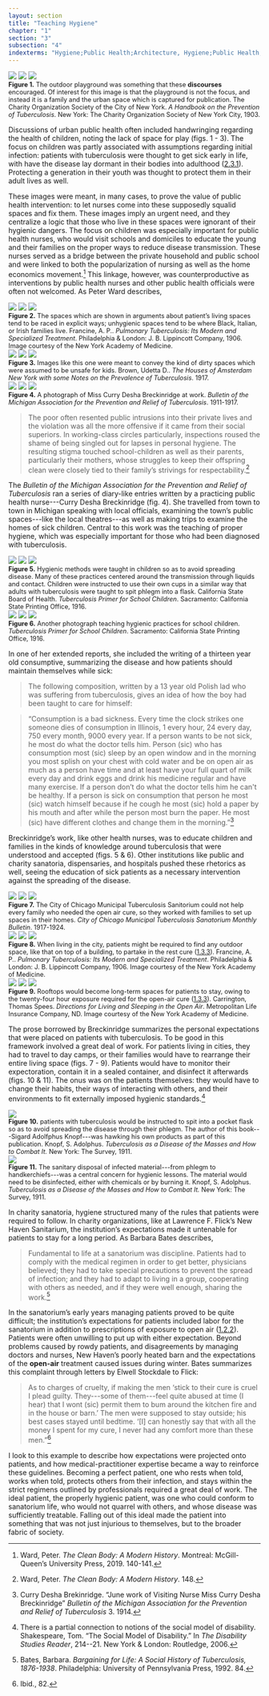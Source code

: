 ```yaml
---
layout: section
title: "Teaching Hygiene"
chapter: "1"
section: "3"
subsection: "4"
indexterms: "Hygiene;Public Health;Architecture, Hygiene;Public Health, Nurses;Public Health, Education;Breckinridge, Curry Desha;Cure, Open-Air;Cure, Working"
---
```


<div class="card float-right half-width-image"><img id="CharityOrganiza_AHandbookonthePreventiono_1903_341" class="opaque" src="{{ site.baseurl }}/assets/img/CharityOrganiza_AHandbookonthePreventiono_1903_341_full.jpg">

<img id="CharityOrganiza_AHandbookonthePreventiono_1903_341" class="transparent" src="{{ site.baseurl }}/assets/img/CharityOrganiza_AHandbookonthePreventiono_1903_341.jpg">

<img id="CharityOrganiza_AHandbookonthePreventiono_1903_341" class="partially-opaque" src="{{ site.baseurl }}/assets/img/CharityOrganiza_AHandbookonthePreventiono_1903_341_partial.jpg">

<div class="caption-font" style="font-size:.9em"><b>Figure 1.</b> The outdoor playground was something that these <span data-tooltip aria-haspopup="true" class="has-tip" data-disable-hover="false" tabindex="1" data-title="Discourse refers to a scholarly conversation which occurs in a field of knowledge production. I use it in a Foucauldian sense, to convey the agreed upon modes and objects of discussion which are taken for granted in a community or scholarly field."><b>discourses</b></span> encouraged. Of interest for this image is that the playground is not the focus, and instead it is a family and the urban space which is captured for publication. The Charity Organization Society of the City of New York. <i>A Handbook on the Prevention of Tuberculosis</i>. New York: The Charity Organization Society of New York City, 1903.</div></div>

Discussions of urban public health often included handwringing regarding the health of children, noting the lack of space for play (figs. 1 - 3). The focus on children was partly associated with assumptions regarding initial infection: patients with tuberculosis were thought to get sick early in life, with have the disease lay dormant in their bodies into adulthood (<a href="{{ site.baseurl }}/dissertation/2_3_1">2.3.1</a>). Protecting a generation in their youth was thought to protect them in their adult lives as well. 

These images were meant, in many cases, to prove the value of public health intervention: to let nurses come into these supposedly squalid spaces and fix them. These images imply an urgent need, and they centralize a logic that those who live in these spaces were ignorant of their hygienic dangers.	The focus on children was especially important for  public health nurses, who would visit schools and domiciles to educate the young and their families on the proper ways to reduce disease transmission. These nurses served as a bridge between the private household and public school and were linked to both the popularization of nursing as well as the home economics movement.[^fn1] This linkage, however, was counterproductive as interventions by public health nurses and other public health officials were often not welcomed. As Peter Ward describes,

<img id="Francine_1907_0005" class="opaque image-large" src="{{ site.baseurl }}/assets/img/Francine_1907_0005_full.jpg">

<img id="Francine_1907_0005" class="transparent image-large" src="{{ site.baseurl }}/assets/img/Francine_1907_0005.jpg">

<img id="Francine_1907_0005" class="partially-opaque image-large" src="{{ site.baseurl }}/assets/img/Francine_1907_0005_partial.jpg">

<div class="caption-font" style="font-size:.9em"><b>Figure 2.</b> The spaces which are shown in arguments about patient’s living spaces tend to be raced in explicit ways; unhygienic spaces tend to be where Black, Italian, or Irish families live. Francine, A. P.. <i>Pulmonary Tuberculosis: Its Modern and Specialized Treatment</i>. Philadelphia & London: J. B. Lippincott Company, 1906. Image courtesy of the New York Academy of Medicine.</div>

<img id="Brown_TheHousesofAmsterdamNewYo_1917_13" class="opaque image-large" src="{{ site.baseurl }}/assets/img/Brown_TheHousesofAmsterdamNewYo_1917_13_full.jpg">

<img id="Brown_TheHousesofAmsterdamNewYo_1917_13" class="transparent image-large" src="{{ site.baseurl }}/assets/img/Brown_TheHousesofAmsterdamNewYo_1917_13.jpg">

<img id="Brown_TheHousesofAmsterdamNewYo_1917_13" class="partially-opaque image-large" src="{{ site.baseurl }}/assets/img/Brown_TheHousesofAmsterdamNewYo_1917_13_partial.jpg">

<div class="caption-font" style="font-size:.9em"><b>Figure 3.</b> Images like this one were meant to convey the kind of dirty spaces which were assumed to be unsafe for kids. Brown, Udetta D.. <i>The Houses of Amsterdam New York with some Notes on the Prevalence of Tuberculosis</i>. 1917.</div>

<div class="card float-right half-width-image"><img id="BulletinoftheMichiganAsso1-6_1911-1917_446" class="opaque" src="{{ site.baseurl }}/assets/img/BulletinoftheMichiganAsso1-6_1911-1917_446_full.jpg">

<img id="BulletinoftheMichiganAsso1-6_1911-1917_446" class="transparent" src="{{ site.baseurl }}/assets/img/BulletinoftheMichiganAsso1-6_1911-1917_446.jpg">

<img id="BulletinoftheMichiganAsso1-6_1911-1917_446" class="partially-opaque" src="{{ site.baseurl }}/assets/img/BulletinoftheMichiganAsso1-6_1911-1917_446_partial.jpg">

<div class="caption-font" style="font-size:.9em"><b>Figure 4.</b> A photograph of Miss Curry Desha Breckinridge at work. <i>Bulletin of the Michigan Association for the Prevention and Relief of Tuberculosis</i>. 1911-1917.</div></div>

>The poor often resented public intrusions into their private lives and the violation was all the more offensive if it came from their social superiors. In working-class circles particularly, inspections roused the shame of being singled out for lapses in personal hygiene. The resulting stigma touched school-children as well as their parents, particularly their mothers, whose struggles to keep their offspring clean were closely tied to their family’s strivings for respectability.[^fn2]

The <i>Bulletin of the Michigan Association for the Prevention and Relief of Tuberculosis</i> ran a series of diary-like entries written by a practicing public health nurse---Curry Desha Breckinridge (fig. 4). She travelled from town to town in Michigan speaking with local officials, examining the town’s public spaces---like the local theatres---as well as making trips to examine the homes of sick children. Central to this work was the teaching of proper hygiene, which was especially important for those who had been diagnosed with tuberculosis.

<div class="card-container-horizontal"><div class="card-container-horizontal-content"><img id="CaliforniaState_TuberculosisPrimerforScho_1916_31" class="opaque image-medium image-center" src="{{ site.baseurl }}/assets/img/CaliforniaState_TuberculosisPrimerforScho_1916_31_full.jpg">

<img id="CaliforniaState_TuberculosisPrimerforScho_1916_31" class="transparent image-medium image-center" src="{{ site.baseurl }}/assets/img/CaliforniaState_TuberculosisPrimerforScho_1916_31.jpg">

<img id="CaliforniaState_TuberculosisPrimerforScho_1916_31" class="partially-opaque image-medium image-center" src="{{ site.baseurl }}/assets/img/CaliforniaState_TuberculosisPrimerforScho_1916_31_partial.jpg">

<div class="caption-font" style="font-size:.9em"><b>Figure 5.</b> Hygienic methods were taught in children so as to avoid spreading disease. Many of these practices centered around the transmission through liquids and contact. Children were instructed to use their own cups in a similar way that adults with tuberculosis were taught to spit phlegm into a flask. California State Board of Health. <i>Tuberculosis Primer for School Children</i>. Sacramento: California State Printing Office, 1916.</div></div>

<div class="card-container-horizontal-content"><img id="CaliforniaState_TuberculosisPrimerforScho_1916_32" class="opaque image-medium image-center" src="{{ site.baseurl }}/assets/img/CaliforniaState_TuberculosisPrimerforScho_1916_32_full.jpg">

<img id="CaliforniaState_TuberculosisPrimerforScho_1916_32" class="transparent image-medium image-center" src="{{ site.baseurl }}/assets/img/CaliforniaState_TuberculosisPrimerforScho_1916_32.jpg">

<img id="CaliforniaState_TuberculosisPrimerforScho_1916_32" class="partially-opaque image-medium image-center" src="{{ site.baseurl }}/assets/img/CaliforniaState_TuberculosisPrimerforScho_1916_32_partial.jpg">

<div class="caption-font" style="font-size:.9em"><b>Figure 6.</b> Another photograph teaching hygienic practices for school children. <i>Tuberculosis Primer for School Children</i>. Sacramento: California State Printing Office, 1916.</div></div></div>

In one of her extended reports, she included the writing of a thirteen year old consumptive, summarizing the disease and how patients should maintain themselves while sick:

>The following composition, written by a <span class="partial-lines"><span class="opaque-lines">13 year old Polish lad who was suffering from tuberculosis,</span></span> gives an idea of how <span class="partial-lines"><span class="opaque-lines">the boy</span></span> had been taught to care <span class="partial-lines"><span class="opaque-lines">for himself</span></span>:

>“Consumption is a bad sickness. Every time the clock strikes one someone dies of consumption in Illinois, 1 every hour, 24 every day, 750 every month, 9000 every year. If a person wants to be not sick, he most do what the doctor tells him. Person (sic) who has consumption most (sic) sleep by an open window and in the morning you most splish on your chest with cold water and be on open air as much as a person have time and at least have your full quart of milk every day and drink eggs and drink his medicine regular and have many exercise. If a person don’t do what the doctor tells him he can't be healthy. If a person is sick on consumption that person he most (sic) watch himself because if he cough he most (sic) hold a paper by his mouth and after while the person most burn the paper. He most (sic) have different clothes and change them in the morning.”[^fn3]

Breckinridge’s work, like other health nurses, was to educate children and families in the kinds of knowledge around tuberculosis that were understood and accepted (figs. 5 & 6). Other institutions like public and charity sanatoria, dispensaries, and hospitals pushed these rhetorics as well, seeing the education of sick patients as a necessary intervention against the spreading of the disease.

<div class="card-container-horizontal"><div class="card-container-horizontal-content"><img id="CityofChicagoMunicipalTub1-4_1917-1924_44" class="opaque" src="{{ site.baseurl }}/assets/img/CityofChicagoMunicipalTub1-4_1917-1924_44_full.jpg">

<img id="CityofChicagoMunicipalTub1-4_1917-1924_44" class="transparent" src="{{ site.baseurl }}/assets/img/CityofChicagoMunicipalTub1-4_1917-1924_44.jpg">

<img id="CityofChicagoMunicipalTub1-4_1917-1924_44" class="partially-opaque" src="{{ site.baseurl }}/assets/img/CityofChicagoMunicipalTub1-4_1917-1924_44_partial.jpg">

<div class="caption-font" style="font-size:.9em"><b>Figure 7.</b> The City of Chicago Municipal Tuberculosis Sanitorium could not help every family who needed the open air cure, so they worked with families to set up spaces in their homes.  <i>City of Chicago Municipal Tuberculosis Sanatorium Monthly Bulletin</i>. 1917-1924.</div></div>

<div class="card-container-horizontal-content"><img id="Carrington_OpenAir_BerthaJohnsonColl_Folder28_0001b" class="opaque" src="{{ site.baseurl }}/assets/img/Carrington_OpenAir_BerthaJohnsonColl_Folder28_0001b_full.jpg">

<img id="Carrington_OpenAir_BerthaJohnsonColl_Folder28_0001b" class="transparent" src="{{ site.baseurl }}/assets/img/Carrington_OpenAir_BerthaJohnsonColl_Folder28_0001b.jpg">

<img id="Carrington_OpenAir_BerthaJohnsonColl_Folder28_0001b" class="partially-opaque" src="{{ site.baseurl }}/assets/img/Carrington_OpenAir_BerthaJohnsonColl_Folder28_0001b_partial.jpg">

<div class="caption-font" style="font-size:.9em"><b>Figure 8.</b> When living in the city, patients might be required to find any outdoor space, like that on top of a building, to partake in the rest cure (<a href="{{ site.baseurl }}/dissertation/1_3_3">1.3.3</a>). Francine, A. P.. <i>Pulmonary Tuberculosis: Its Modern and Specialized Treatment</i>. Philadelphia & London: J. B. Lippincott Company, 1906. Image courtesy of the New York Academy of Medicine.</div></div>

<div class="card-container-horizontal-content"><img id="Carrington_OpenAir_BerthaJohnsonColl_Folder28_0001" class="opaque" src="{{ site.baseurl }}/assets/img/Carrington_OpenAir_BerthaJohnsonColl_Folder28_0001_full.jpg">

<img id="Carrington_OpenAir_BerthaJohnsonColl_Folder28_0001" class="transparent" src="{{ site.baseurl }}/assets/img/Carrington_OpenAir_BerthaJohnsonColl_Folder28_0001.jpg">

<img id="Carrington_OpenAir_BerthaJohnsonColl_Folder28_0001" class="partially-opaque" src="{{ site.baseurl }}/assets/img/Carrington_OpenAir_BerthaJohnsonColl_Folder28_0001_partial.jpg">

<div class="caption-font" style="font-size:.9em"><b>Figure 9.</b> Rooftops would become long-term spaces for patients to stay, owing to the twenty-four hour exposure required for the open-air cure (<a href="{{ site.baseurl }}/dissertation/1_3_3">1.3.3</a>). Carrington, Thomas Spees. <i>Directions for Living and Sleeping in the Open Air</i>. Metropolitan Life Insurance Company, ND. Image courtesy of the New York Academy of Medicine.</div></div></div>

The prose borrowed by Breckinridge summarizes the personal expectations that were placed on patients with tuberculosis. To be good in this framework involved a great deal of work. For patients living in cities, they had to travel to day camps, or their families would have to rearrange their entire living space (figs. 7 - 9). Patients would have to monitor their expectoration, contain it in a sealed container, and disinfect it afterwards (figs. 10 & 11). The onus was on the patients themselves: they would have to change their habits, their ways of interacting with others, and their environments to fit externally imposed hygienic standards.[^fn4]

<div class="card float-right half-width-image"><img id="Knopf_TuberculosisasDiseaseoft_1911_33" class="image-small image-center" src="{{ site.baseurl }}/assets/img/Knopf_TuberculosisasDiseaseoft_1911_33.jpg">

<div class="caption-font" style="font-size:.9em"><b>Figure 10.</b> patients with tuberculosis would be instructed to spit into a pocket flask so as to avoid spreading the disease through their phlegm. The author of this book---Sigard Adolfphus Knopf---was hawking his own products as part of this publication. Knopf, S. Adolphus. <i>Tuberculosis as a Disease of the Masses and How to Combat It.</i> New York: The Survey, 1911.</div>

<img id="Knopf_TuberculosisasDiseaseoft_1911_32" class="image-small image-center" src="{{ site.baseurl }}/assets/img/Knopf_TuberculosisasDiseaseoft_1911_32.jpg">

<div class="caption-font" style="font-size:.9em"><b>Figure 11.</b> The sanitary disposal of infected material---from phlegm to handkerchiefs---was a central concern for hygienic lessons. The material would need to be disinfected, either with chemicals or by burning it. Knopf, S. Adolphus. <i>Tuberculosis as a Disease of the Masses and How to Combat It.</i> New York: The Survey, 1911.</div></div>

In charity sanatoria, hygiene structured many of the rules that patients were required to follow. In charity organizations, like at Lawrence F. Flick’s New Haven Sanitarium, the institution’s expectations made it untenable for patients to stay for a long period. As Barbara Bates describes,

>Fundamental to life at a sanatorium was discipline. Patients had to comply with the medical regimen in order to get better, physicians believed; they had to take special precautions to prevent the spread of infection; and they had to adapt to living in a group, cooperating with others as needed, and if they were well enough, sharing the work.[^fn5]

In the sanatorium’s early years managing patients proved to be quite difficult; the institution’s expectations for patients included labor for the sanatorium in addition to prescriptions of exposure to open air (<a href="{{ site.baseurl }}/dissertation/1_2_2">1.2.2</a>). Patients were often unwilling to put up with either expectation. Beyond problems caused by rowdy patients, and disagreements by managing doctors and nurses, New Haven’s poorly heated barn and the expectations of the <span data-tooltip aria-haspopup="true" class="has-tip" data-disable-hover="false" tabindex="1" data-title="The open air approach to treating tuberculosis focused on the constant flow of fresh air. It was often paired with the rest cure."><b>open-air</b></span> treatment caused issues during winter. Bates summarizes this complaint through letters by Elwell Stockdale to Flick: 

>As to charges of cruelty, if making the men ‘stick to their cure is cruel I plead guilty. They---some of them---feel quite abused at time (I hear) that I wont (sic) permit them to bum around the kitchen fire and in the house or barn.’ The men were supposed to stay outside; his best cases stayed until bedtime. ‘[I] can honestly say that with all the money I spent for my cure, I never had any comfort more than these men.”[^fn6]

I look to this example to describe how expectations were projected onto patients, and how medical-practitioner expertise became a way to reinforce these guidelines. Becoming a perfect patient, one who rests when told, works when told, protects others from their infection, and stays within the strict regimens outlined by professionals required a great deal of work. The ideal patient, the properly hygienic patient, was one who could conform to sanatorium life, who would not quarrel with others, and whose disease was sufficiently treatable. Falling out of this ideal made the patient into something that was not just injurious to themselves, but to the broader fabric of society.

<div class="style-divider">
 	<div class="line"></div>
</div>

[^fn1]: Ward, Peter. <i>The Clean Body: A Modern History</i>. Montreal: McGill-Queen’s University Press, 2019. 140-141.

[^fn2]: Ward, Peter. <i>The Clean Body: A Modern History</i>. 148.

[^fn3]: Curry Desha Brekinridge. “June work of Visiting Nurse Miss Curry Desha Breckinridge” <i>Bulletin of the Michigan Association for the Prevention and Relief of Tuberculosis</i> 3. 1914.

[^fn4]: There is a partial connection to notions of the social model of disability. Shakespeare, Tom. “The Social Model of Disability.” In <i>The Disability Studies Reader</i>, 214--21. New York & London: Routledge, 2006.

[^fn5]: Bates, Barbara. <i>Bargaining for Life: A Social History of Tuberculosis, 1876-1938</i>. Philadelphia: University of Pennsylvania Press, 1992. 84.

[^fn6]: Ibid., 82.